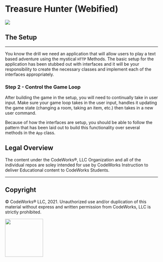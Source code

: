 # Treasure Hunter (Webified)
![](https://images.unsplash.com/photo-1501868984184-76121ed6a6e2?ixlib=rb-1.2.1&ixid=eyJhcHBfaWQiOjEyMDd9&auto=format&fit=crop&w=1950&q=80)

## The Setup

---------------------------------------------------------------

You know the drill we need an application that will allow users to play a text based adventure using the mystical `HTTP` Methods. The basic setup for the application has been stubbed out with interfaces and it will be your responsibility to create the necessary classes and implement each of the interfaces appropriately. 


### Step 2 - Control the Game Loop
After building the game in the setup, you will need to continually take in user input. Make sure your game loop takes in the user input, handles it updating the game state (changing a room, taking an item, etc.) then takes in a new user command.

Because of how the interfaces are setup, you should be able to follow the pattern that has been laid out to build this functionality over several methods in the `App` class. 

## Legal Overview

The content under the CodeWorks®, LLC Organization and all of the individual repos are soley intended for use by CodeWorks Instruction to deliver Educational content to CodeWorks Students.

---

## Copyright

© CodeWorks® LLC, 2021. Unauthorized use and/or duplication of this material without express and written permission from CodeWorks, LLC is strictly prohibited.


<img src="https://bcw.blob.core.windows.net/public/img/7815839041305055" width="125">
